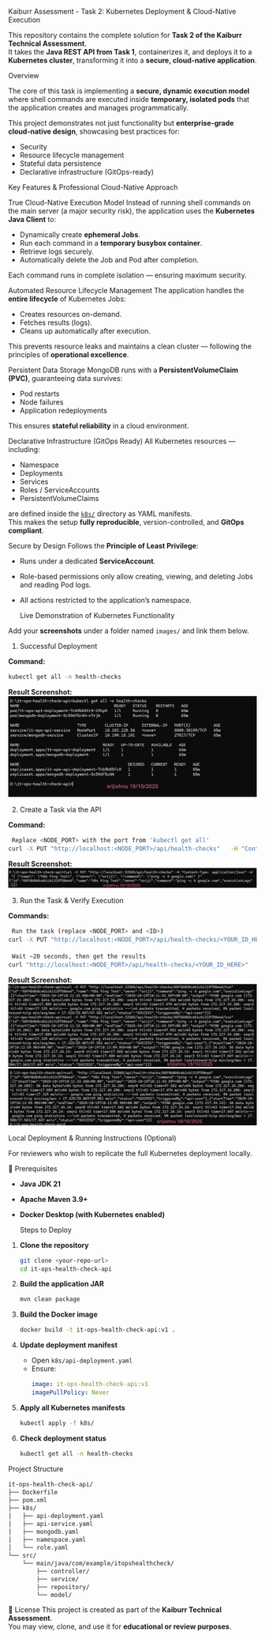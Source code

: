  Kaiburr Assessment - Task 2: Kubernetes Deployment & Cloud-Native Execution

This repository contains the complete solution for **Task 2 of the Kaiburr Technical Assessment**.  
It takes the **Java REST API from Task 1**, containerizes it, and deploys it to a **Kubernetes cluster**, transforming it into a **secure, cloud-native application**.



 Overview

The core of this task is implementing a **secure, dynamic execution model** where shell commands are executed inside **temporary, isolated pods** that the application creates and manages programmatically.

This project demonstrates not just functionality but **enterprise-grade cloud-native design**, showcasing best practices for:
- Security
- Resource lifecycle management
- Stateful data persistence
- Declarative infrastructure (GitOps-ready)



 Key Features & Professional Cloud-Native Approach

 True Cloud-Native Execution Model
Instead of running shell commands on the main server (a major security risk), the application uses the **Kubernetes Java Client** to:
- Dynamically create **ephemeral Jobs**.
- Run each command in a **temporary busybox container**.
- Retrieve logs securely.
- Automatically delete the Job and Pod after completion.

Each command runs in complete isolation — ensuring maximum security.



 Automated Resource Lifecycle Management
The application handles the **entire lifecycle** of Kubernetes Jobs:
- Creates resources on-demand.
- Fetches results (logs).
- Cleans up automatically after execution.
  
This prevents resource leaks and maintains a clean cluster — following the principles of **operational excellence**.



 Persistent Data Storage
MongoDB runs with a **PersistentVolumeClaim (PVC)**, guaranteeing data survives:
- Pod restarts
- Node failures
- Application redeployments

This ensures **stateful reliability** in a cloud environment.



 Declarative Infrastructure (GitOps Ready)
All Kubernetes resources — including:
- Namespace  
- Deployments  
- Services  
- Roles / ServiceAccounts  
- PersistentVolumeClaims  

are defined inside the [`k8s/`](./k8s) directory as YAML manifests.  
This makes the setup **fully reproducible**, version-controlled, and **GitOps compliant**.



  Secure by Design
Follows the **Principle of Least Privilege**:
- Runs under a dedicated **ServiceAccount**.
- Role-based permissions only allow creating, viewing, and deleting Jobs and reading Pod logs.
- All actions restricted to the application’s namespace.



  Live Demonstration of Kubernetes Functionality

Add your **screenshots** under a folder named `images/` and link them below.



 1. Successful Deployment

**Command:**
```bash
kubectl get all -n health-checks
```

**Result Screenshot:**
![Kubernetes Deployment](images/deployment.png)



 2.  Create a Task via the API

**Command:**
```bash
 Replace <NODE_PORT> with the port from 'kubectl get all'
curl -X PUT "http://localhost:<NODE_PORT>/api/health-checks"   -H "Content-Type: application/json"   -d '{ "name": "K8s Ping Test", "owner": "sriji", "command": "ping -c 4 google.com" }'
```

**Result Screenshot:**
![Task Creation](images/create-task.png)



 3.  Run the Task & Verify Execution

**Commands:**
```bash
 Run the task (replace <NODE_PORT> and <ID>)
curl -X PUT "http://localhost:<NODE_PORT>/api/health-checks/<YOUR_ID_HERE>/run"

 Wait ~20 seconds, then get the results
curl "http://localhost:<NODE_PORT>/api/health-checks/<YOUR_ID_HERE>"
```

**Result Screenshot:**
![Run & Verify Task](images/run-task.png)
![Run & Verify Task](images/run-task2.png)



  Local Deployment & Running Instructions (Optional)

For reviewers who wish to replicate the full Kubernetes deployment locally.

 🔧 Prerequisites
- **Java JDK 21**
- **Apache Maven 3.9+**
- **Docker Desktop (with Kubernetes enabled)**



  Steps to Deploy

1. **Clone the repository**
   ```bash
   git clone <your-repo-url>
   cd it-ops-health-check-api
   ```

2. **Build the application JAR**
   ```bash
   mvn clean package
   ```

3. **Build the Docker image**
   ```bash
   docker build -t it-ops-health-check-api:v1 .
   ```

4. **Update deployment manifest**
   - Open `k8s/api-deployment.yaml`
   - Ensure:
     ```yaml
     image: it-ops-health-check-api:v1
     imagePullPolicy: Never
     ```

5. **Apply all Kubernetes manifests**
   ```bash
   kubectl apply -f k8s/
   ```

6. **Check deployment status**
   ```bash
   kubectl get all -n health-checks
   ```



 Project Structure

```
it-ops-health-check-api/
├── Dockerfile
├── pom.xml
├── k8s/
│   ├── api-deployment.yaml
│   ├── api-service.yaml
│   ├── mongodb.yaml
│   ├── namespace.yaml
│   └── role.yaml
└── src/
    └── main/java/com/example/itopshealthcheck/
        ├── controller/
        ├── service/
        ├── repository/
        └── model/
```



 🧾 License
This project is created as part of the **Kaiburr Technical Assessment**.  
You may view, clone, and use it for **educational or review purposes**.
